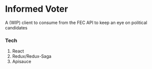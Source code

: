 # Informed Voter

A (WIP) client to consume from the FEC API to keep an eye on political candidates

### Tech

1. React
2. Redux/Redux-Saga
3. Apisauce
